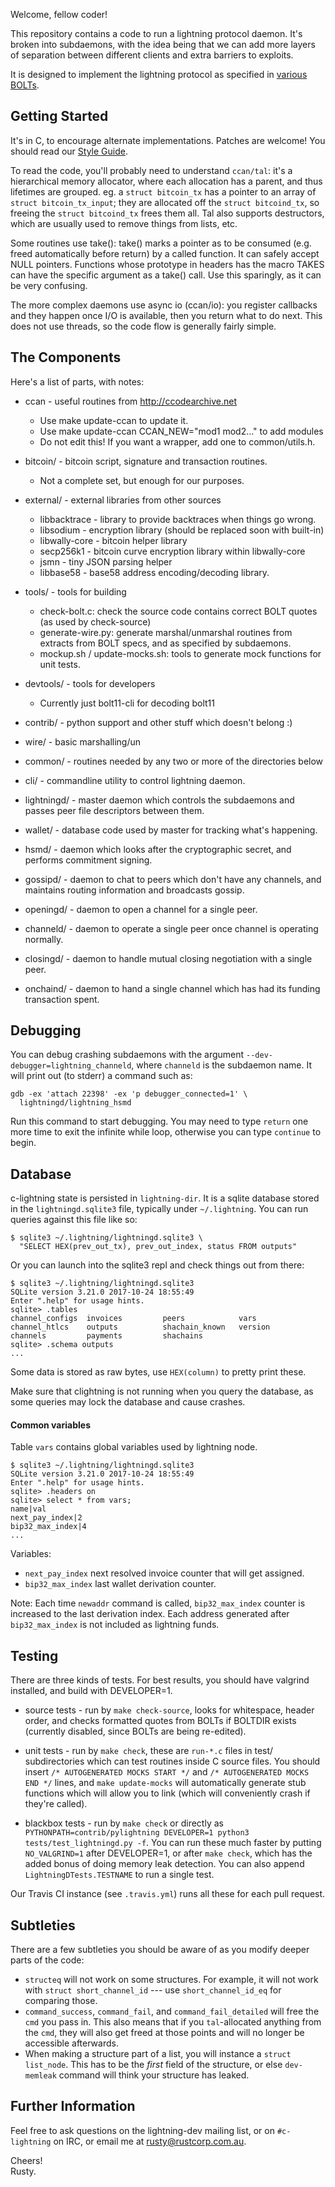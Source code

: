 Welcome, fellow coder!

This repository contains a code to run a lightning protocol daemon.
It's broken into subdaemons, with the idea being that we can add more
layers of separation between different clients and extra barriers to
exploits.

It is designed to implement the lightning protocol as specified in
[various BOLTs](https://github.com/lightningnetwork/lightning-rfc).


Getting Started
---------------
It's in C, to encourage alternate implementations.  Patches are welcome!
You should read our [Style Guide](STYLE.md).

To read the code, you'll probably need to understand `ccan/tal`: it's a
hierarchical memory allocator, where each allocation has a parent, and
thus lifetimes are grouped.  eg. a `struct bitcoin_tx` has a pointer
to an array of `struct bitcoin_tx_input`; they are allocated off the
`struct bitcoind_tx`, so freeing the `struct bitcoind_tx` frees them all.
Tal also supports destructors, which are usually used to remove things
from lists, etc.

Some routines use take(): take() marks a pointer as to be consumed
(e.g. freed automatically before return) by a called function.
It can safely accept NULL pointers.
Functions whose prototype in headers has the macro TAKES can have the
specific argument as a take() call.
Use this sparingly, as it can be very confusing.

The more complex daemons use async io (ccan/io): you register callbacks
and they happen once I/O is available, then you return what to do next.
This does not use threads, so the code flow is generally fairly simple.

The Components
--------------
Here's a list of parts, with notes:

* ccan - useful routines from http://ccodearchive.net
  - Use make update-ccan to update it.
  - Use make update-ccan CCAN_NEW="mod1 mod2..." to add modules
  - Do not edit this!  If you want a wrapper, add one to common/utils.h.

* bitcoin/ - bitcoin script, signature and transaction routines.
  - Not a complete set, but enough for our purposes.

* external/ - external libraries from other sources
  - libbacktrace - library to provide backtraces when things go wrong.
  - libsodium - encryption library (should be replaced soon with built-in)
  - libwally-core - bitcoin helper library
  - secp256k1 - bitcoin curve encryption library within libwally-core
  - jsmn - tiny JSON parsing helper
  - libbase58 - base58 address encoding/decoding library.

* tools/ - tools for building
  - check-bolt.c: check the source code contains correct BOLT quotes
    (as used by check-source)
  - generate-wire.py: generate marshal/unmarshal routines from
    extracts from BOLT specs, and as specified by subdaemons.
  - mockup.sh / update-mocks.sh: tools to generate mock functions for
    unit tests.

* devtools/ - tools for developers
   - Currently just bolt11-cli for decoding bolt11

* contrib/ - python support and other stuff which doesn't belong :)

* wire/ - basic marshalling/un

* common/ - routines needed by any two or more of the directories below

* cli/ - commandline utility to control lightning daemon.

* lightningd/ - master daemon which controls the subdaemons and passes
  peer file descriptors between them.

* wallet/ - database code used by master for tracking what's happening.

* hsmd/ - daemon which looks after the cryptographic secret, and performs
  commitment signing.

* gossipd/ - daemon to chat to peers which don't have any channels,
  and maintains routing information and broadcasts gossip.

* openingd/ - daemon to open a channel for a single peer.

* channeld/ - daemon to operate a single peer once channel is operating
  normally.

* closingd/ - daemon to handle mutual closing negotiation with a single peer.

* onchaind/ - daemon to hand a single channel which has had its funding
  transaction spent.

Debugging
---------

You can debug crashing subdaemons with the argument
`--dev-debugger=lightning_channeld`, where `channeld` is the subdaemon name.
It will print out (to stderr) a command such as:

    gdb -ex 'attach 22398' -ex 'p debugger_connected=1' \
      lightningd/lightning_hsmd

Run this command to start debugging.
You may need to type `return` one more time to exit the infinite while
loop, otherwise you can type `continue` to begin.

Database
--------

c-lightning state is persisted in `lightning-dir`.
It is a sqlite database stored in the `lightningd.sqlite3` file, typically
under `~/.lightning`.
You can run queries against this file like so:

    $ sqlite3 ~/.lightning/lightningd.sqlite3 \
      "SELECT HEX(prev_out_tx), prev_out_index, status FROM outputs"

Or you can launch into the sqlite3 repl and check things out from there:

    $ sqlite3 ~/.lightning/lightningd.sqlite3
    SQLite version 3.21.0 2017-10-24 18:55:49
    Enter ".help" for usage hints.
    sqlite> .tables
    channel_configs  invoices         peers            vars
    channel_htlcs    outputs          shachain_known   version
    channels         payments         shachains
    sqlite> .schema outputs
    ...

Some data is stored as raw bytes, use `HEX(column)` to pretty print these.

Make sure that clightning is not running when you query the database,
as some queries may lock the database and cause crashes.

#### Common variables
Table `vars` contains global variables used by lightning node.

    $ sqlite3 ~/.lightning/lightningd.sqlite3
    SQLite version 3.21.0 2017-10-24 18:55:49
    Enter ".help" for usage hints.
    sqlite> .headers on
    sqlite> select * from vars;
    name|val
    next_pay_index|2
    bip32_max_index|4
    ...

Variables:
* `next_pay_index` next resolved invoice counter that will get assigned.
* `bip32_max_index` last wallet derivation counter.

Note: Each time `newaddr` command is called, `bip32_max_index` counter
is increased to the last derivation index.
Each address generated after `bip32_max_index` is not included as
lightning funds.


Testing
-------

There are three kinds of tests.  For best results, you should have
valgrind installed, and build with DEVELOPER=1.

* source tests - run by `make check-source`, looks for whitespace,
  header order, and checks formatted quotes from BOLTs if BOLTDIR
  exists (currently disabled, since BOLTs are being re-edited).

* unit tests - run by `make check`, these are `run-*.c` files in test/
  subdirectories which can test routines inside C source files.
  You should insert `/* AUTOGENERATED MOCKS START */` and
  `/* AUTOGENERATED MOCKS END */` lines, and `make update-mocks`
  will automatically generate stub functions which will allow you to
  link (which will conveniently crash if they're called).

* blackbox tests - run by `make check` or directly as
  `PYTHONPATH=contrib/pylightning DEVELOPER=1 python3
  tests/test_lightningd.py -f`.
  You can run these much faster by putting `NO_VALGRIND=1` after
  DEVELOPER=1, or after `make check`, which has the added bonus of doing
  memory leak detection.  You can also append `LightningDTests.TESTNAME`
  to run a single test.

Our Travis CI instance (see `.travis.yml`) runs all these for each
pull request.

Subtleties
----------

There are a few subtleties you should be aware of as you modify deeper
parts of the code:

* `structeq` will not work on some structures.
  For example, it will not work with `struct short_channel_id` --- use
  `short_channel_id_eq` for comparing those.
* `command_success`, `command_fail`, and `command_fail_detailed` will free the
  `cmd` you pass in.
  This also means that if you `tal`-allocated anything from the `cmd`, they
  will also get freed at those points and will no longer be accessible
  afterwards.
* When making a structure part of a list, you will instance a
  `struct list_node`.
  This has to be the *first* field of the structure, or else `dev-memleak`
  command will think your structure has leaked.

Further Information
-------------------

Feel free to ask questions on the lightning-dev mailing list, or on
`#c-lightning` on IRC, or email me at rusty@rustcorp.com.au.

Cheers!<br>
Rusty.
